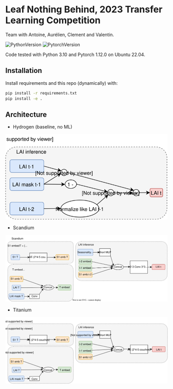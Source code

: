 # Leaf Nothing Behind, 2023 Transfer Learning Competition

Team with Antoine, Aurélien, Clement and Valentin.

![PythonVersion](https://img.shields.io/badge/python-3.7%20%7E%203.10-informational)
![PytorchVersion](https://img.shields.io/badge/Pytorch-1.8%20%7E%201.12-blue)

Code tested with Python 3.10 and Pytorch 1.12.0 on Ubuntu 22.04.

## Installation

Install requirements and this repo (dynamically) with:

```bash
pip install -r requirements.txt
pip install -e .
```

## Architecture

- Hydrogen (baseline, no ML)

![hydrogen](./assets/hydrogen_archi.svg)

- Scandium

![scandium](./assets/scandium_archi.svg)

- Titanium

![titanium](./assets/titanium_archi.svg)

